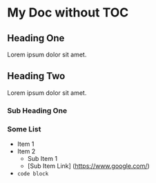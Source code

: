 # My Doc without TOC

## Heading One

Lorem ipsum dolor sit amet.

## Heading Two

Lorem ipsum dolor sit amet.

### Sub Heading One

### Some List

* Item 1
* Item 2
  * Sub Item 1
  * [Sub Item Link] (<https://www.google.com/>)
* `code block`
